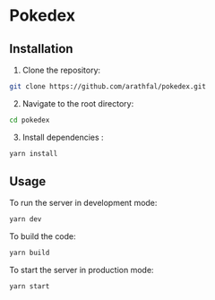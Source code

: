 # Pokedex

## Installation

1. Clone the repository:

```bash
git clone https://github.com/arathfal/pokedex.git
```

2. Navigate to the root directory:

```bash
cd pokedex
```

3. Install dependencies :

```bash
yarn install
```

## Usage

To run the server in development mode:

```bash
yarn dev
```

To build the code:

```bash
yarn build
```

To start the server in production mode:

```bash
yarn start
```
